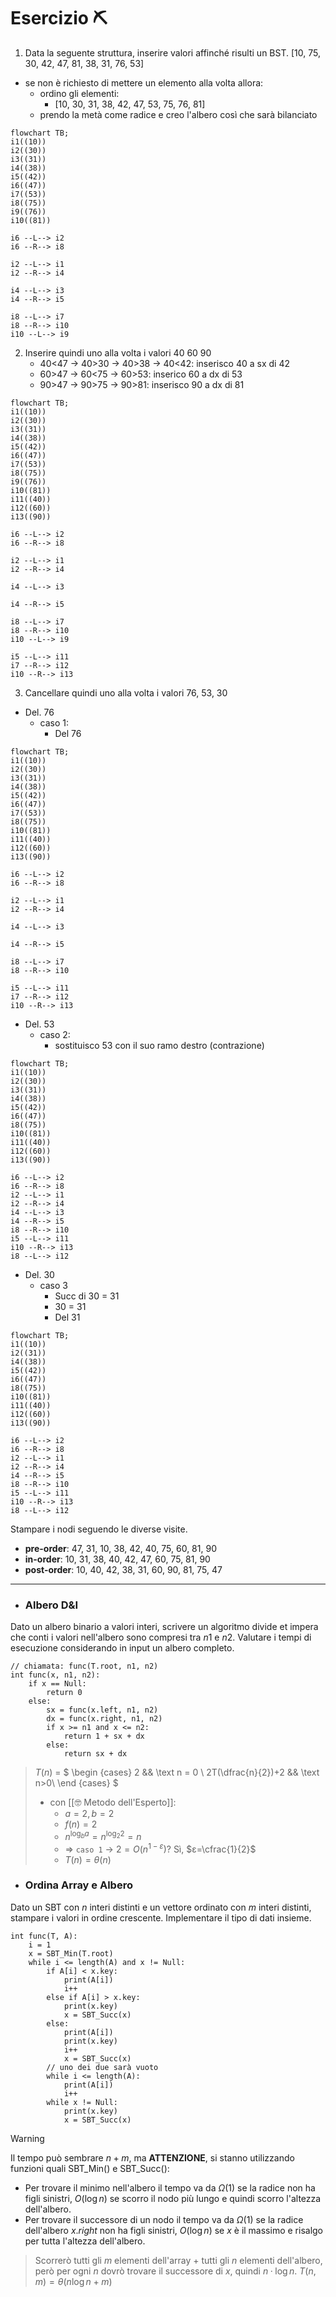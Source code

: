 # Esercizio ⛏️  
1. Data la seguente struttura, inserire valori affinché risulti un BST. 
[10, 75, 30, 42, 47, 81, 38, 31, 76, 53]
- se non è richiesto di mettere un elemento alla volta allora:
	- ordino gli elementi:
		- [10, 30, 31, 38, 42, 47, 53, 75, 76, 81]
	- prendo la metà come radice e creo l'albero così che sarà bilanciato

```mermaid
flowchart TB; 
i1((10))
i2((30))
i3((31))
i4((38))
i5((42))
i6((47))
i7((53))
i8((75))
i9((76))
i10((81))

i6 --L--> i2
i6 --R--> i8

i2 --L--> i1
i2 --R--> i4

i4 --L--> i3
i4 --R--> i5

i8 --L--> i7
i8 --R--> i10
i10 --L--> i9
```

2. Inserire quindi uno alla volta i valori 40 60 90
	- 40<47 $\rightarrow$ 40>30 $\rightarrow$ 40>38 $\rightarrow$ 40<42: inserisco 40 a sx di 42
	- 60>47 $\rightarrow$ 60<75 $\rightarrow$ 60>53: inserico 60 a dx di 53
	- 90>47 $\rightarrow$ 90>75 $\rightarrow$ 90>81: inserisco 90 a dx di 81

```mermaid
flowchart TB; 
i1((10))
i2((30))
i3((31))
i4((38))
i5((42))
i6((47))
i7((53))
i8((75))
i9((76))
i10((81))
i11((40))
i12((60))
i13((90))

i6 --L--> i2
i6 --R--> i8

i2 --L--> i1
i2 --R--> i4

i4 --L--> i3

i4 --R--> i5

i8 --L--> i7
i8 --R--> i10
i10 --L--> i9

i5 --L--> i11
i7 --R--> i12
i10 --R--> i13
```
3. Cancellare quindi uno alla volta i valori 76, 53, 30
- Del. 76
	- caso 1:
		- Del 76
```mermaid
flowchart TB; 
i1((10))
i2((30))
i3((31))
i4((38))
i5((42))
i6((47))
i7((53))
i8((75))
i10((81))
i11((40))
i12((60))
i13((90))

i6 --L--> i2
i6 --R--> i8

i2 --L--> i1
i2 --R--> i4

i4 --L--> i3

i4 --R--> i5

i8 --L--> i7
i8 --R--> i10

i5 --L--> i11
i7 --R--> i12
i10 --R--> i13
```
- Del. 53
	- caso 2:
		- sostituisco 53 con il suo ramo destro (contrazione)
```mermaid
flowchart TB; 
i1((10))
i2((30))
i3((31))
i4((38))
i5((42))
i6((47))
i8((75))
i10((81))
i11((40))
i12((60))
i13((90))

i6 --L--> i2
i6 --R--> i8
i2 --L--> i1
i2 --R--> i4
i4 --L--> i3
i4 --R--> i5
i8 --R--> i10
i5 --L--> i11
i10 --R--> i13
i8 --L--> i12
```
- Del. 30
	- caso 3
		- Succ di 30 = 31
		- 30 = 31
		- Del 31
```mermaid
flowchart TB; 
i1((10))
i2((31))
i4((38))
i5((42))
i6((47))
i8((75))
i10((81))
i11((40))
i12((60))
i13((90))

i6 --L--> i2
i6 --R--> i8
i2 --L--> i1
i2 --R--> i4
i4 --R--> i5
i8 --R--> i10
i5 --L--> i11
i10 --R--> i13
i8 --L--> i12
```
Stampare i nodi seguendo le diverse visite.
- **pre-order**: 47, 31, 10, 38, 42, 40, 75, 60, 81, 90
- **in-order**: 10, 31, 38, 40, 42, 47, 60, 75, 81, 90
- **post-order**: 10, 40, 42, 38, 31, 60, 90, 81, 75, 47
***
- ### Albero D&I
Dato un albero binario a valori interi, scrivere un algoritmo divide et impera che conti i valori nell'albero sono compresi tra $n1$ e $n2$.
Valutare i tempi di esecuzione considerando in input un albero completo.

``` Pseudocodice TI:"func" "FOLD"
// chiamata: func(T.root, n1, n2)
int func(x, n1, n2):
	if x == Null:
		return 0
	else:
		sx = func(x.left, n1, n2)
		dx = func(x.right, n1, n2)
		if x >= n1 and x <= n2:
			return 1 + sx + dx
		else:
			return sx + dx
```

>$T(n)$ = $
\begin {cases} 
2 && \text n = 0 \\
2T(\dfrac{n}{2})+2 && \text n>0\\
\end {cases}
$
>- con [[🤓 Metodo dell'Esperto]]:
>	- $a=2, b=2$
>	- $f(n)=2$
>	- $n^{\log_b a} = n^{\log_2 2} = n$
>	- $\Rightarrow$ `caso 1` $\rightarrow$ $2=O(n^{1-ε})$? Sì, $ε=\cfrac{1}{2}$
>	- $T(n) = θ(n)$

- ### Ordina Array e Albero
Dato un SBT con $n$ interi distinti e un vettore ordinato con $m$ interi distinti, stampare i valori in ordine crescente. Implementare il tipo di dati insieme.

``` Pseudocodice TI:"func" "FOLD"
int func(T, A):
	i = 1
	x = SBT_Min(T.root)
	while i <= length(A) and x != Null:
		if A[i] < x.key:
			print(A[i])
			i++
		else if A[i] > x.key:
			print(x.key)
			x = SBT_Succ(x)
		else:
			print(A[i])
			print(x.key)
			i++
			x = SBT_Succ(x)
		// uno dei due sarà vuoto
		while i <= length(A):
			print(A[i])
			i++
		while x != Null:
			print(x.key)
			x = SBT_Succ(x)
```

>[!Warning]
>Il tempo può sembrare $n+m$, ma **ATTENZIONE**, si stanno utilizzando funzioni quali SBT_Min() e SBT_Succ():
>- Per trovare il minimo nell'albero il tempo va da $Ω(1)$ se la radice non ha figli sinistri, $O(\log n)$  se scorro il nodo più lungo e quindi scorro l'altezza dell'albero.
>- Per trovare il successore di un nodo il tempo va da $Ω(1)$ se la radice dell'albero $x.right$ non ha figli sinistri, $O(\log n)$ se $x$ è il massimo e risalgo per tutta l'altezza dell'albero.

>Scorrerò tutti gli $m$ elementi dell'array + tutti gli $n$ elementi dell'albero, però per ogni $n$ dovrò trovare il successore di $x$, quindi $n·\log n$.
>$T(n, m) = θ(n\log n+m)$